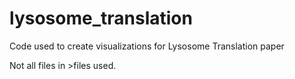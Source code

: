 # lysosome_translation
 Code used to create visualizations for Lysosome Translation paper
 
 Not all files in >files used.